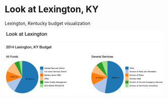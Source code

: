 Look at Lexington, KY
===========

Lexington, Kentucky budget visualization

![](http://github.com/openlexington/look-at-lex/raw/master/screenshot.png)
